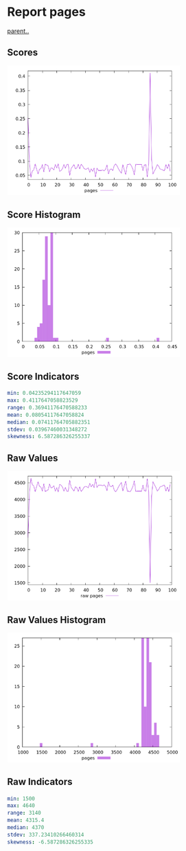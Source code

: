# Report pages

[parent..](./..)  


## Scores

![score](./score.png)  

## Score Histogram

![hist](./hist.png)  

## Score Indicators

```yaml
min: 0.04235294117647059
max: 0.4117647058823529
range: 0.36941176470588233
mean: 0.08054117647058824
median: 0.07411764705882351
stdev: 0.03967460031348272
skewness: 6.587286326255337

```

## Raw Values

![raw](./raw.png)  

## Raw Values Histogram

![raw hist](./raw_hist.png)  

## Raw Indicators

```yaml
min: 1500
max: 4640
range: 3140
mean: 4315.4
median: 4370
stdev: 337.23410266460314
skewness: -6.587286326255335

```

<style>
  img {
    max-width: 80%;
  }
</style>
      
